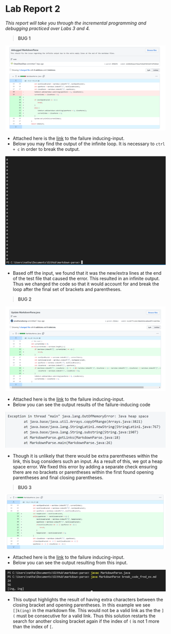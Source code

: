 # Lab Report 2

*This report will take you through the incremental programming and debugging practiced over Labs 3 and 4.*

> **BUG 1**

![Image](bug1SolutionScreenshot.PNG)

- Attached here is the [link](https://github.com/ChooChooChao/markdown-parse/commit/0f04bfd5aa2b037a428ffc4691d053719b1ef6df#diff-0c888627ccb44d27a24ecdede12f8e703504fd7bd52d792866fe2a3e33b8622a) to the failure inducing-input. 
- Below you may find the output of the infinite loop. It is necessary to ```ctrl + c``` in order to break the output. 

![Image](infiniteLoopPhoto.PNG)

- Based off the input, we found that it was the new/extra lines at the end of the test file that caused the error. This resulted in an infinite output. Thus we changed the code so that it would account for and break the loop after the final set of brackets and parentheses. 


> **BUG 2**

![Image](bug2SolutionScreenshot.PNG)

- Attached here is the [link](https://github.com/jonathanaduong/markdown-parse/commit/1f240c328cf956799750a4deb08f3efdf1dc2533) to the failure inducing-input. 
- Below you can see the output results of the failure-inducing code

![Image](outputErrorForBug2.PNG)

- Though it is unlikely that there would be extra parentheses within the link, this bug considers such an input. As a result of this, we got a heap space error. We fixed this error by adding a separate check ensuring there are no brackets or parentheses within the first found opening parentheses and final closing parentheses.


> **BUG 3**

![Image](bug3SolutionScreenshot.PNG)

- Attached here is the [link](https://github.com/P2fryang/markdown-parse/commit/ff5cb42e601252cf2358e845fa64f17788dc591f) to the failure inducing-input.
- Below you can see the output resulting from this input.

![Image](outputErrorForBug3.PNG)

- This output highlights the result of having extra characters between the closing bracket and opening parentheses. In this example we see ```[]k(ing)``` in the markdown file. This would not be a valid link as the the ```](``` must be consecutive for a valid link. Thus this solution restarts the search for another closing bracket again if the index of ```(``` is not 1 more than the index of ```[```. 

